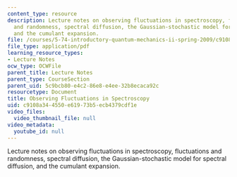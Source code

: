 ```yaml
---
content_type: resource
description: Lecture notes on observing fluctuations in spectroscopy, fluctuations
  and randomness, spectral diffusion, the Gaussian-stochastic model for spectral diffusion,
  and the cumulant expansion.
file: /courses/5-74-introductory-quantum-mechanics-ii-spring-2009/c9108a344550e61973b5ecb4379cdf1e_MIT5_74s09_lec09.pdf
file_type: application/pdf
learning_resource_types:
- Lecture Notes
ocw_type: OCWFile
parent_title: Lecture Notes
parent_type: CourseSection
parent_uid: 5c9bcb80-e4c2-86e8-e4ee-32b8ecaca92c
resourcetype: Document
title: Observing Fluctuations in Spectroscopy
uid: c9108a34-4550-e619-73b5-ecb4379cdf1e
video_files:
  video_thumbnail_file: null
video_metadata:
  youtube_id: null
---
```

Lecture notes on observing fluctuations in spectroscopy, fluctuations and randomness, spectral diffusion, the Gaussian-stochastic model for spectral diffusion, and the cumulant expansion.

